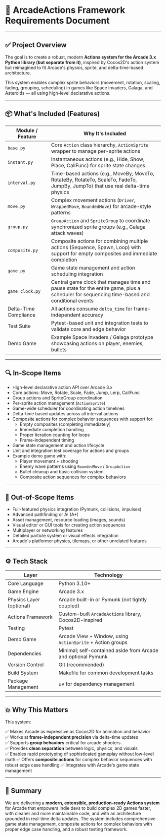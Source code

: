# 📄 ArcadeActions Framework Requirements Document

---

## ✅ Project Overview

The goal is to create a robust, modern **Actions system for the Arcade 3.x Python library (but separate from it)**, inspired by Cocos2D's action system but reimagined to fit Arcade's physics, sprite, and delta-time-based architecture.

This system enables complex sprite behaviors (movement, rotation, scaling, fading, grouping, scheduling) in games like Space Invaders, Galaga, and Asteroids — all using high-level declarative actions.

---

## 📦 What's Included (Features)

| Module / Feature      | Why It's Included                                                    |
|------------------------|---------------------------------------------------------------------|
| `base.py`             | Core `Action` class hierarchy, `ActionSprite` wrapper to manage per-sprite actions |
| `instant.py`          | Instantaneous actions (e.g., Hide, Show, Place, CallFunc) for sprite state changes |
| `interval.py`         | Time-based actions (e.g., MoveBy, MoveTo, RotateBy, RotateTo, ScaleTo, FadeTo, JumpBy, JumpTo) that use real delta-time physics |
| `move.py`            | Complex movement actions (`Driver`, `WrappedMove`, `BoundedMove`) for arcade-style patterns |
| `group.py`           | `GroupAction` and `SpriteGroup` to coordinate synchronized sprite groups (e.g., Galaga attack waves) |
| `composite.py`       | Composite actions for combining multiple actions (Sequence, Spawn, Loop) with support for empty composites and immediate completion |
| `game.py`            | Game state management and action scheduling integration |
| `game_clock.py`      | Central game clock that manages time and pause state for the entire game, plus a scheduler for sequencing time-based and conditional events |
| Delta-Time Compliance | All actions consume `delta_time` for frame-independent accuracy |
| Test Suite           | Pytest-based unit and integration tests to validate core and edge behavior |
| Demo Game           | Example Space Invaders / Galaga prototype showcasing actions on player, enemies, bullets |

---

## 🔍 In-Scope Items

- High-level declarative action API over Arcade 3.x
- Core actions: Move, Rotate, Scale, Fade, Jump, Lerp, CallFunc
- Group actions and SpriteGroup coordination
- Per-sprite action management (`ActionSprite`)
- Game-wide scheduler for coordinating action timelines
- Delta-time based updates across all interval actions
- Composite actions for complex behavior sequences with support for:
  - Empty composites (completing immediately)
  - Immediate completion handling
  - Proper iteration counting for loops
  - Frame-independent timing
- Game state management and action lifecycle
- Unit and integration test coverage for actions and groups
- Example demo game with:
    - Player movement + shooting
    - Enemy wave patterns using `BoundedMove` / `GroupAction`
    - Bullet cleanup and basic collision system
    - Composite action sequences for complex behaviors

---

## 🚫 Out-of-Scope Items

- Full-featured physics integration (Pymunk, collisions, impulses)
- Advanced pathfinding or AI (A*)
- Asset management, resource loading (images, sounds)
- Visual editor or GUI tools for creating action sequences
- Multiplayer or networking features
- Detailed particle system or visual effects integration
- Arcade's platformer physics, tilemaps, or other unrelated features

---

## ⚙ Tech Stack

| Layer           | Technology                                       |
|-----------------|--------------------------------------------------|
| Core Language   | Python 3.10+                                     |
| Game Engine     | Arcade 3.x                                       |
| Physics Layer (optional) | Arcade built-in or Pymunk (not tightly coupled) |
| Actions Framework | Custom-built `ArcadeActions` library, Cocos2D-inspired |
| Testing        | Pytest                                            |
| Demo Game      | Arcade View + Window, using `ActionSprite` + Action groups |
| Dependencies   | Minimal; self-contained aside from Arcade and optional Pymunk |
| Version Control | Git (recommended)                               |
| Build System   | Makefile for common development tasks            |
| Package Management | uv for dependency management                    |

---

## 💥 Why This Matters

This system:

✅ Makes Arcade as expressive as Cocos2D for animation and behavior  
✅ Works at **frame-independent precision** via delta-time updates  
✅ Supports **group behaviors** critical for arcade shooters  
✅ Provides **clean separation** between logic, physics, and visuals  
✅ Enables rapid prototyping of sophisticated gameplay without low-level math
✅ Offers **composite actions** for complex behavior sequences with robust edge case handling
✅ Integrates with Arcade's game state management

---

## 🌟 Summary

We are delivering a **modern, extensible, production-ready Actions system** for Arcade that empowers indie devs to build complex 2D games faster, with cleaner and more maintainable code, and with an architecture grounded in real-time delta updates. The system includes comprehensive game state management, composite actions for complex behaviors with proper edge case handling, and a robust testing framework.
